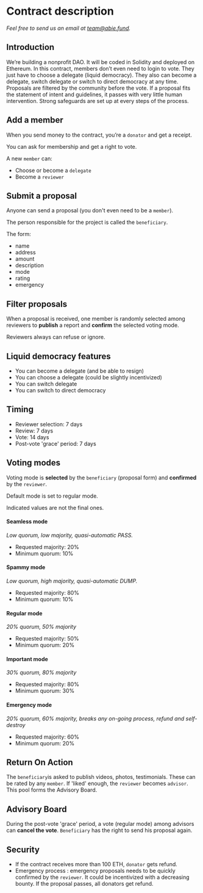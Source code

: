 # Contract description

*Feel free to send us an email at [team@abie.fund](mailto:team@abie.fund).*

## Introduction

We’re building a nonprofit DAO. It will be coded in Solidity and deployed on Ethereum. In this contract, members don’t even need to login to vote. They just have to choose a delegate (liquid democracy). They also can become a delegate, switch delegate or switch to direct democracy at any time. Proposals are filtered by the community before the vote. If a proposal fits the statement of intent and guidelines, it passes with very little human intervention. Strong safeguards are set up at every steps of the process.

## Add a member

When you send money to the contract, you’re a `donator` and get a receipt.

You can ask for membership and get a right to vote.

A new `member` can:

* Choose or become a `delegate`
* Become a `reviewer`

## Submit a proposal

Anyone can send a proposal (you don't even need to be a `member`).

The person responsible for the project is called the `beneficiary`.

The form:

* name
* address
* amount
* description
* mode
* rating
* emergency

## Filter proposals

When a proposal is received, one member is randomly selected among reviewers to **publish** a report and **confirm** the selected voting mode.

Reviewers always can refuse or ignore.

## Liquid democracy features

* You can become a delegate (and be able to resign)
* You can choose a delegate (could be slightly incentivized)
* You can switch delegate
* You can switch to direct democracy

## Timing

* Reviewer selection: 7 days
* Review: 7 days
* Vote: 14 days
* Post-vote 'grace' period: 7 days

## Voting modes

Voting mode is **selected** by the `beneficiary` (proposal form) and **confirmed** by the `reviewer`.

Default mode is set to regular mode.

Indicated values are not the final ones.

#### Seamless mode

*Low quorum, low majority, quasi-automatic PASS.*

* Requested majority: 20%
* Minimum quorum: 10%

#### Spammy mode

*Low quorum, high majority, quasi-automatic DUMP.*

* Requested majority: 80%
* Minimum quorum: 10%

#### Regular mode

*20% quorum, 50% majority*

* Requested majority: 50%
* Minimum quorum: 20%

#### Important mode

*30% quorum, 80% majority*

* Requested majority: 80%
* Minimum quorum: 30%

#### Emergency mode

*20% quorum, 60% majority, breaks any on-going process, refund and self-destroy*

* Requested majority: 60%
* Minimum quorum: 20%

## Return On Action

The `beneficiary`is asked to publish videos, photos, testimonials. These can be rated by any `member`. If 'liked' enough, the `reviewer` becomes `advisor`. This pool forms the Advisory Board.

## Advisory Board

During the post-vote 'grace' period, a vote (regular mode) among advisors can **cancel the vote**. `Beneficiary` has the right to send his proposal again.  

## Security

* If the contract receives more than 100 ETH, `donator` gets refund.
* Emergency process : emergency proposals needs to be quickly confirmed by the `reviewer`. It could be incentivized with a decreasing bounty. If the proposal passes, all donators get refund.
